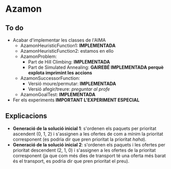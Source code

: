 # Azamon

## To do

* Acabar d'implementar les classes de l'AIMA
	* AzamonHeuristicFunction1: **IMPLEMENTADA**
	* AzamonHeuristicFunction2: estamos en ello
	* AzamonProblem:
		* Part de Hill Climbing: **IMPLEMENTADA**
		* Part de Simulated Annealing: **GAIREBÉ IMPLEMENTADA perquè explota imprimint les accions**
	* AzamonSuccessorFunction:
		* Versió moure/permutar: **IMPLEMENTADA**
		* Versió afegir/treure: *preguntar al profe*
	* AzamonGoalTest: **IMPLEMENTADA**
* Fer els experiments **IMPORTANT L'EXPERIMENT ESPECIAL**

## Explicacions

* **Generació de la solució inicial 1**: s'ordenen els paquets per prioritat ascendent (0, 1, 2) i s'assignen a les ofertes de com a mínim la prioritat corresponent (es podria dir que pren prioritat la prioritat *haha*).
* **Generació de la solució inicial 2**: s'ordenen els paquets i les ofertes per prioritat descendent (2, 1, 0) i s'assignen a les ofertes de la prioritat corresponent (ja que com més dies de transport té una oferta més barat és el transport, es podria dir que pren prioritat el preu).
